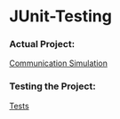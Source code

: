 # JUnit-Testing

### Actual Project:

[Communication Simulation](https://github.com/arasgungore/CMPE160-projects/tree/main/CommunicationSimulation)


### Testing the Project:

[Tests](https://github.com/ahmedfahad04/JUnit-Testing/tree/master/src/test/java/Communication_Simulation/src/question)
